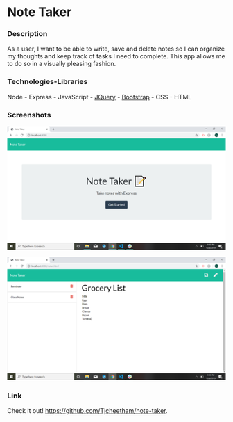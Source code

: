 # Note Taker

### Description
As a user, I want to be able to write, save and delete notes so I can organize my thoughts and keep track of tasks I need to complete. This app allows me to do so in a visually pleasing fashion.

### Technologies-Libraries
Node - Express - JavaScript - [JQuery](https://code.jquery.com/jquery-3.3.1.slim.min.js) - [Bootstrap](https://getbootstrap.com/) - CSS - HTML

### Screenshots

![Screenshot1](public/assets/images/2019-12-06(2).png)

![Screenshot2](public/assets/images/2019-12-06.png)

### Link
Check it out!
https://github.com/Tjcheetham/note-taker.
